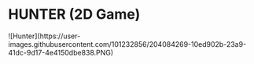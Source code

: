 <h1>HUNTER (2D Game)</h1>
![Hunter](https://user-images.githubusercontent.com/101232856/204084269-10ed902b-23a9-41dc-9d17-4e4150dbe838.PNG)
